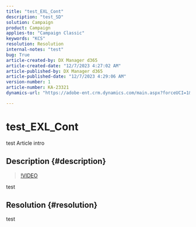 ```yaml
---
title: "test_EXL_Cont"
description: "test_SD"
solution: Campaign
product: Campaign
applies-to: "Campaign Classic"
keywords: "KCS"
resolution: Resolution
internal-notes: "test"
bug: True
article-created-by: DX Manager d365
article-created-date: "12/7/2023 4:27:02 AM"
article-published-by: DX Manager d365
article-published-date: "12/7/2023 4:29:06 AM"
version-number: 1
article-number: KA-23321
dynamics-url: "https://adobe-ent.crm.dynamics.com/main.aspx?forceUCI=1&pagetype=entityrecord&etn=knowledgearticle&id=7fcca7db-b894-ee11-be37-6045bd006a22"

---
```

# test_EXL_Cont


test Article intro

## Description {#description}



>[!VIDEO](https://video.tv.adobe.com/v/18696?quality=9&amp;learn=on)

 
test

## Resolution {#resolution}


test
